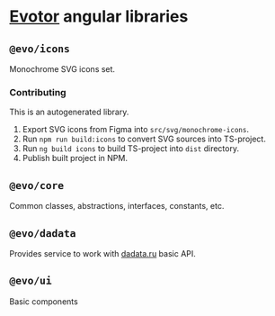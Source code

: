 # [Evotor](https://evotor.ru) angular libraries

## `@evo/icons`

Monochrome SVG icons set. 

### Contributing

This is an autogenerated library.

1. Export SVG icons from Figma into `src/svg/monochrome-icons`.
2. Run `npm run build:icons` to convert SVG sources into TS-project.
3. Run `ng build icons` to build TS-project into `dist` directory.
4. Publish built project in NPM. 

## `@evo/core`

Common classes, abstractions, interfaces, constants, etc.

## `@evo/dadata`

Provides service to work with [dadata.ru](https://dadata.ru) basic API.

## `@evo/ui`

Basic components
